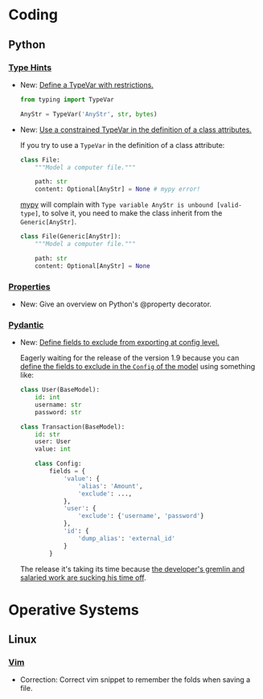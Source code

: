# Coding

## Python

### [Type Hints](type_hints.md)

* New: [Define a TypeVar with restrictions.](type_hints.md#define-a-typevar-with-restrictions)

    ```python
    from typing import TypeVar
    
    AnyStr = TypeVar('AnyStr', str, bytes)
    ```

* New: [Use a constrained TypeVar in the definition of a class attributes.](type_hints.md#use-a-constrained-typevar-in-the-definition-of-a-class-attributes)

    If you try to use a `TypeVar` in the definition of a class attribute:
    
    ```python
    class File:
        """Model a computer file."""
    
        path: str
        content: Optional[AnyStr] = None # mypy error!
    ```
    
    [mypy](mypy.md) will complain with `Type variable AnyStr is unbound
    [valid-type]`, to solve it, you need to make the class inherit from the
    `Generic[AnyStr]`.
    
    ```python
    class File(Generic[AnyStr]):
        """Model a computer file."""
    
        path: str
        content: Optional[AnyStr] = None
    ```

### [Properties](python_properties.md)

* New: Give an overview on Python's @property decorator.

### [Pydantic](pydantic.md)

* New: [Define fields to exclude from exporting at config level.](pydantic.md#define-fields-to-exclude-from-exporting-at-config-level)

    Eagerly waiting for the release of the version 1.9 because you can [define the fields to exclude in the `Config` of the model](https://github.com/samuelcolvin/pydantic/issues/660) using something like:
    
    ```python
    class User(BaseModel):
        id: int
        username: str
        password: str
    
    class Transaction(BaseModel):
        id: str
        user: User
        value: int
    
        class Config:
            fields = {
                'value': {
                    'alias': 'Amount',
                    'exclude': ...,
                },
                'user': {
                    'exclude': {'username', 'password'}
                },
                'id': {
                    'dump_alias': 'external_id'
                }
            }
    ```
    
    The release it's taking its time because [the developer's gremlin and salaried work are sucking his time off](https://github.com/samuelcolvin/pydantic/discussions/3228).

# Operative Systems

## Linux

### [Vim](vim.md)

* Correction: Correct vim snippet to remember the folds when saving a file.